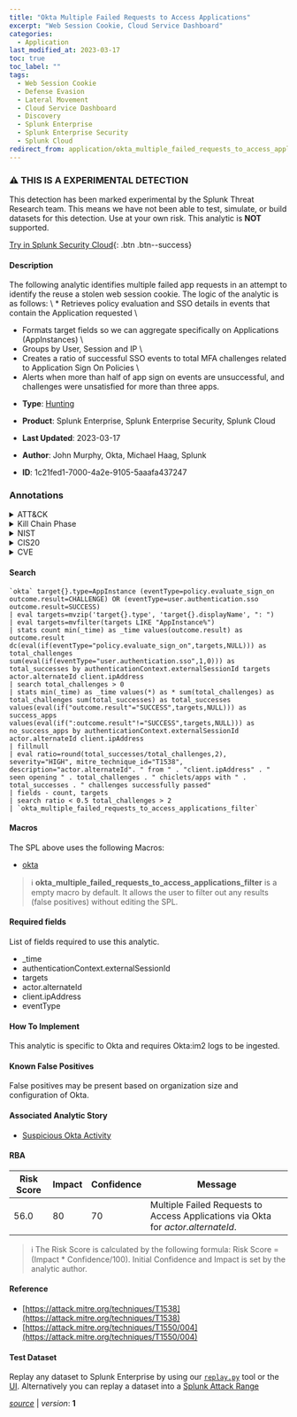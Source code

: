 ```yaml
---
title: "Okta Multiple Failed Requests to Access Applications"
excerpt: "Web Session Cookie, Cloud Service Dashboard"
categories:
  - Application
last_modified_at: 2023-03-17
toc: true
toc_label: ""
tags:
  - Web Session Cookie
  - Defense Evasion
  - Lateral Movement
  - Cloud Service Dashboard
  - Discovery
  - Splunk Enterprise
  - Splunk Enterprise Security
  - Splunk Cloud
redirect_from: application/okta_multiple_failed_requests_to_access_applications/
---
```


### :warning: THIS IS A EXPERIMENTAL DETECTION
This detection has been marked experimental by the Splunk Threat Research team. This means we have not been able to test, simulate, or build datasets for this detection. Use at your own risk. This analytic is **NOT** supported.


[Try in Splunk Security Cloud](https://www.splunk.com/en_us/cyber-security.html){: .btn .btn--success}

#### Description

The following analytic identifies multiple failed app requests in an attempt to identify the reuse a stolen web session cookie. The logic of the analytic is as follows: \ * Retrieves policy evaluation and SSO details in events that contain the Application requested \
* Formats target fields so we can aggregate specifically on Applications (AppInstances) \
* Groups by User, Session and IP \
* Creates a ratio of successful SSO events to total MFA challenges related to Application Sign On Policies \
* Alerts when more than half of app sign on events are unsuccessful, and challenges were unsatisfied for more than three apps.

- **Type**: [Hunting](https://github.com/splunk/security_content/wiki/Detection-Analytic-Types)
- **Product**: Splunk Enterprise, Splunk Enterprise Security, Splunk Cloud

- **Last Updated**: 2023-03-17
- **Author**: John Murphy, Okta, Michael Haag, Splunk
- **ID**: 1c21fed1-7000-4a2e-9105-5aaafa437247

### Annotations
<details>
  <summary>ATT&CK</summary>

<div markdown="1">

#### [ATT&CK](https://attack.mitre.org/)

| ID          | Technique   | Tactic         |
| ----------- | ----------- |--------------- |
| [T1550.004](https://attack.mitre.org/techniques/T1550/004/) | Web Session Cookie | Defense Evasion, Lateral Movement |

| [T1538](https://attack.mitre.org/techniques/T1538/) | Cloud Service Dashboard | Discovery |

</div>
</details>


<details>
  <summary>Kill Chain Phase</summary>

<div markdown="1">

* Exploitation


</div>
</details>


<details>
  <summary>NIST</summary>

<div markdown="1">

* DE.AE



</div>
</details>

<details>
  <summary>CIS20</summary>

<div markdown="1">

* CIS 10



</div>
</details>

<details>
  <summary>CVE</summary>

<div markdown="1">


</div>
</details>


#### Search

```
`okta` target{}.type=AppInstance (eventType=policy.evaluate_sign_on outcome.result=CHALLENGE) OR (eventType=user.authentication.sso outcome.result=SUCCESS) 
| eval targets=mvzip('target{}.type', 'target{}.displayName', ": ") 
| eval targets=mvfilter(targets LIKE "AppInstance%") 
| stats count min(_time) as _time values(outcome.result) as outcome.result dc(eval(if(eventType="policy.evaluate_sign_on",targets,NULL))) as total_challenges sum(eval(if(eventType="user.authentication.sso",1,0))) as total_successes by authenticationContext.externalSessionId targets actor.alternateId client.ipAddress 
| search total_challenges > 0 
| stats min(_time) as _time values(*) as * sum(total_challenges) as total_challenges sum(total_successes) as total_successes values(eval(if("outcome.result"="SUCCESS",targets,NULL))) as success_apps values(eval(if(":outcome.result"!="SUCCESS",targets,NULL))) as no_success_apps by authenticationContext.externalSessionId actor.alternateId client.ipAddress 
| fillnull 
| eval ratio=round(total_successes/total_challenges,2), severity="HIGH", mitre_technique_id="T1538", description="actor.alternateId". " from " . "client.ipAddress" . " seen opening " . total_challenges . " chiclets/apps with " . total_successes . " challenges successfully passed" 
| fields - count, targets 
| search ratio < 0.5 total_challenges > 2 
| `okta_multiple_failed_requests_to_access_applications_filter`
```

#### Macros
The SPL above uses the following Macros:
* [okta](https://github.com/splunk/security_content/blob/develop/macros/okta.yml)

> :information_source:
> **okta_multiple_failed_requests_to_access_applications_filter** is a empty macro by default. It allows the user to filter out any results (false positives) without editing the SPL.



#### Required fields
List of fields required to use this analytic.
* _time
* authenticationContext.externalSessionId
* targets
* actor.alternateId
* client.ipAddress
* eventType



#### How To Implement
This analytic is specific to Okta and requires Okta:im2 logs to be ingested.
#### Known False Positives
False positives may be present based on organization size and configuration of Okta.

#### Associated Analytic Story
* [Suspicious Okta Activity](/stories/suspicious_okta_activity)




#### RBA

| Risk Score  | Impact      | Confidence   | Message      |
| ----------- | ----------- |--------------|--------------|
| 56.0 | 80 | 70 | Multiple Failed Requests to Access Applications via Okta for $actor.alternateId$. |


> :information_source:
> The Risk Score is calculated by the following formula: Risk Score = (Impact * Confidence/100). Initial Confidence and Impact is set by the analytic author.


#### Reference

* [https://attack.mitre.org/techniques/T1538](https://attack.mitre.org/techniques/T1538)
* [https://attack.mitre.org/techniques/T1550/004](https://attack.mitre.org/techniques/T1550/004)



#### Test Dataset
Replay any dataset to Splunk Enterprise by using our [`replay.py`](https://github.com/splunk/attack_data#using-replaypy) tool or the [UI](https://github.com/splunk/attack_data#using-ui).
Alternatively you can replay a dataset into a [Splunk Attack Range](https://github.com/splunk/attack_range#replay-dumps-into-attack-range-splunk-server)




[*source*](https://github.com/splunk/security_content/tree/develop/detections/application/okta_multiple_failed_requests_to_access_applications.yml) \| *version*: **1**